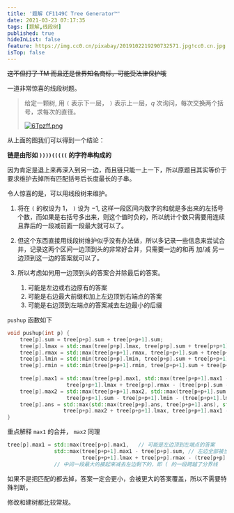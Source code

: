 ```yaml
---
title: '题解 CF1149C Tree Generator™'
date: 2021-03-23 07:17:35
tags: [题解,线段树]
published: true
hideInList: false
feature: https://img.cc0.cn/pixabay/2019102219290732571.jpg!cc0.cn.jpg
isTop: false
---
```

~~这不但打了 TM 而且还是世界知名商标，可能受法律保护哦~~


一道非常惊喜的线段树题。
<!-- more -->


> 给定一颗树, 用 `(` 表示下一层， `)` 表示上一层，$q$ 次询问，每次交换两个括号，求每次的直径。
>
> [![6Tpzff.png](https://z3.ax1x.com/2021/03/22/6Tpzff.png)](https://imgtu.com/i/6Tpzff)

从上面的图我们可以得到一个结论：

**链是由形如 `))))(((((` 的字符串构成的**

因为肯定是退上来再深入到另一边，而且链只能一上一下，所以原题目其实等价于要求维护去掉所有匹配括号后长度最长的子串。

令人惊喜的是，可以用线段树来维护。

1. 将在 `(` 的权设为 $1$， `)` 设为 $-1$, 这样一段区间内数字的和就是多出来的左括号个数，而如果是右括号多出来，则这个值时负的，所以统计个数只需要用连续且靠后的一段减前面一段最大就可以了。

2. 但这个东西直接用线段树维护似乎没有办法做，所以多记录一些信息来尝试合并，记录这两个区间一边顶到头的非常好合并，只需要一边的和再 加/减 另一边顶到这一边的答案就可以了。

3. 所以考虑如何用一边顶到头的答案合并除最后的答案。
	1. 可能是左边或右边原有的答案
   1. 可能是右边最大前缀和加上左边顶到右端点的答案
   2. 可能是右边顶到左端点的答案减去左边最小的后缀
   
`pushup` 函数如下

```cpp
void pushup(int p) {
	tree[p].sum = tree[p+p].sum + tree[p+p+1].sum;
	tree[p].lmax = std::max(tree[p+p].lmax, tree[p+p].sum + tree[p+p+1].lmax);
	tree[p].rmax = std::max(tree[p+p+1].rmax, tree[p+p+1].sum + tree[p+p].rmax);
	tree[p].lmin = std::min(tree[p+p].lmin, tree[p+p].sum + tree[p+p+1].lmin);
	tree[p].rmin = std::min(tree[p+p+1].rmin, tree[p+p+1].sum + tree[p+p].rmin);
	
	tree[p].max1 = std::max(tree[p+p].max1, std::max(tree[p+p+1].max1 - tree[p+p].sum,
				   tree[p+p+1].lmax + tree[p+p].rmax - (tree[p+p].sum - tree[p+p].rmax)));
	tree[p].max2 = std::max(tree[p+p+1].max2, std::max(tree[p+p+1].sum + tree[p+p].max2,
				   tree[p+p+1].sum - tree[p+p+1].lmin - (tree[p+p+1].lmin + tree[p+p].rmin)));
	tree[p].ans = std::max(std::max(tree[p+p].ans, tree[p+p+1].ans), std::max(
				  tree[p+p].max2 + tree[p+p+1].lmax, tree[p+p+1].max1 - tree[p+p].rmin));			   
}
```

重点解释 `max1` 的合并， `max2` 同理

```cpp
tree[p].max1 = std::max(tree[p+p].max1,   // 可能是左边顶到左端点的答案
	           std::max(tree[p+p+1].max1 - tree[p+p].sum, // 左边全部被当成 ) 的一段，右边靠左最大的减去左边的和
			            tree[p+p+1].lmax + tree[p+p].rmax - (tree[p+p].sum - tree[p+p].rmax)));
		       // 中间一段最大的接起来减去左边剩下的，即 ( 的一段跨越了分界线
```
如果不是把匹配的都去掉，答案一定会更小，会被更大的答案覆盖，所以不需要特殊判断。

修改和建树都比较常规。

